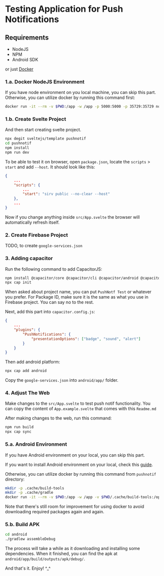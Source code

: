 # Testing Application for Push Notifications

## Requirements

- NodeJS
- NPM
- Android SDK

or just [Docker](https://www.docker.com/)

### 1.a. Docker NodeJS Environment

If you have node environment on you local machine, you can skip this part.
Otherwise, you can utilize docker by running this command first:

```bash
docker run -it --rm -v $PWD:/app -w /app -p 5000:5000 -p 35729:35729 node:latest bash
```

### 1.b. Create Svelte Project
And then start creating svelte project.
```bash
npx degit sveltejs/template pushnotif
cd pushnotif
npm install
npm run dev
```

To be able to test it on browser, open `package.json`, locate the `scripts` > `start` and add `--host`. It should look like this:
```json
{
    ...
    "scripts": {
        ...
        "start": "sirv public --no-clear --host"
    },
    ...
}
```

Now if you change anything inside `src/App.svelte` the browser will automatically refresh itself.

### 2. Create Firebase Project

TODO, to create `google-services.json`

### 3. Adding capacitor

Run the following command to add CapacitorJS:

```bash
npm install @capacitor/core @capacitor/cli @capacitor/android @capacitor/push-notifications
npx cap init
```

When asked about project name, you can put `PushNotf Test` or whatever you prefer. For Package ID, make sure it is the same as what you use in Firebase project. You can say no to the rest.

Next, add this part into `capacitor.config.js`:
```json
{
    ...
    "plugins": {
        "PushNotifications": {
            "presentationOptions": ["badge", "sound", "alert"]
        }
    }
}
```

Then add android platform:
```bash
npx cap add android
```

Copy the `google-services.json` into `android/app/` folder.


### 4. Adjust The Web

Make changes to the `src/App.svelte` to test push notif functionality. You can copy the content of `App.example.svelte` that comes with this `Readme.md`

After making changes to the web, run this command:
```bash
npm run build
npx cap sync
```

### 5.a. Android Environment

If you have Android environment on your local, you can skip this part.

If you want to install Android environment on your local, check this [guide](https://capacitorjs.com/docs/getting-started/environment-setup#android-development).

Otherwise, you can utilize docker by running this command from `pushnotif` directory:

```bash
mkdir -p .cache/build-tools
mkdir -p .cache/gradle
docker run -it --rm -v $PWD:/app -w /app -v $PWD/.cache/build-tools:/opt/sdk/build-tools -v $PWD/.cache/gradle:/root/.gradle alvrme/alpine-android:android-30-jdk11 sh
```

Note that there's still room for improvement for using docker to avoid downloading required packages again and again.

### 5.b. Build APK

```bash
cd android
./gradlew assembleDebug
```

The process will take a while as it downloading and installing some dependencies.
When it finished, you can find the apk at `android/app/build/outputs/apk/debug/`.


And that's it. Enjoy! ^_^